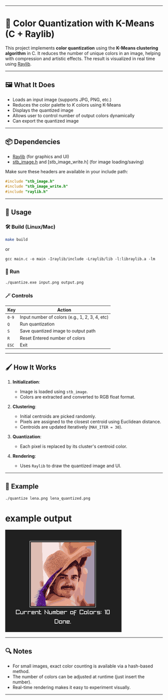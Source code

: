 
---

# 🎨 Color Quantization with K-Means (C + Raylib)

This project implements **color quantization** using the **K-Means clustering algorithm** in C. It reduces the number of unique colors in an image, helping with compression and artistic effects. The result is visualized in real time using [Raylib](https://www.raylib.com/).

---

## 🖼️ What It Does

* Loads an input image (supports JPG, PNG, etc.)
* Reduces the color palette to *K* colors using K-Means
* Displays the quantized image
* Allows user to control number of output colors dynamically
* Can export the quantized image

---

## 📦 Dependencies

* [Raylib](https://github.com/raysan5/raylib) (for graphics and UI)
* [stb\_image.h](https://github.com/nothings/stb) and \[stb\_image\_write.h] (for image loading/saving)

Make sure these headers are available in your include path:

```c
#include "stb_image.h"
#include "stb_image_write.h"
#include "raylib.h"
```

---

## 🧪 Usage

### 🛠️ Build (Linux/Mac)

```bash
make build
```
or
```
gcc main.c -o main -Iraylib/include -Lraylib/lib -l:libraylib.a -lm
```

### 🧠 Run

```bash
./quantize.exe input.png output.png
```

### 🪄 Controls

| Key     | Action                                         |
| ------- | ---------------------------------------------- |
| `0-9`   | Input number of colors (e.g., 1, 2, 3, 4, etc) |
| `Q`     | Run quantization                               |
| `S`     | Save quantized image to output path            |
| `R`     | Reset Entered number of colors                 |
| `ESC`   | Exit                                           |

---

## 🖌️ How It Works

1. **Initialization**:

   * Image is loaded using `stb_image`.
   * Colors are extracted and converted to RGB float format.

2. **Clustering**:

   * Initial centroids are picked randomly.
   * Pixels are assigned to the closest centroid using Euclidean distance.
   * Centroids are updated iteratively (`MAX_ITER = 30`).

3. **Quantization**:

   * Each pixel is replaced by its cluster's centroid color.

4. **Rendering**:

   * Uses `Raylib` to draw the quantized image and UI.

---

## 📂 Example

```bash
./quantize lena.png lena_quantized.png
```
# example output
![quantized preview](./preview.png)

---

## 🔍 Notes

* For small images, exact color counting is available via a hash-based method.
* The number of colors can be adjusted at runtime (just insert the number).
* Real-time rendering makes it easy to experiment visually.

---